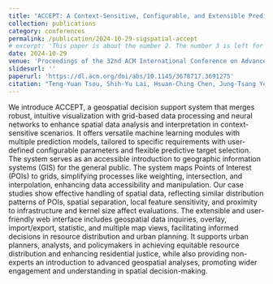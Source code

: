 ```yaml
---
title: "ACCEPT: A Context-Sensitive, Configurable, and Extensible Prediction Tool using Grid-based Data Processing and Neural Networks in Geospatial Decision Support"
collection: publications
category: conferences
permalink: /publication/2024-10-29-sigspatial-accept
# excerpt: 'This paper is about the number 2. The number 3 is left for future work.'
date: 2024-10-29
venue: 'Proceedings of the 32nd ACM International Conference on Advances in Geographic Information Systems'
slidesurl: ''
paperurl: 'https://dl.acm.org/doi/abs/10.1145/3678717.3691275'
citation: "Teng-Yuan Tsou, Shih-Yu Lai, Hsuan-Ching Chen, Jung-Tsang Yeh, Pei-Xuan Li, Tzu-Chang Lee, and Hsun-Ping Hsieh. 2024. ACCEPT: A Context-Sensitive, Configurable, and Extensible Prediction Tool using Grid-based Data Processing and Neural Networks in Geospatial Decision Support. In Proceedings of the 32nd ACM International Conference on Advances in Geographic Information Systems (SIGSPATIAL '24). Association for Computing Machinery, New York, NY, USA, 669–672. https://doi.org/10.1145/3678717.3691275"
---
```


We introduce ACCEPT, a geospatial decision support system that merges robust, intuitive visualization with grid-based data processing and neural networks to enhance spatial data analysis and interpretation in context-sensitive scenarios. It offers versatile machine learning modules with multiple prediction models, tailored to specific requirements with user-defined configurable parameters and flexible predictive target selection. The system serves as an accessible introduction to geographic information systems (GIS) for the general public. The system maps Points of Interest (POIs) to grids, simplifying processes like weighting, intersection, and interpolation, enhancing data accessibility and manipulation. Our case studies show effective handling of spatial data, reflecting similar distribution patterns of POIs, spatial separation, local feature sensitivity, and proximity to infrastructure and kernel size affect evaluations. The extensible and user-friendly web interface includes geospatial data inquiries, overlay, import/export, statistic, and multiple map views, facilitating informed decisions in resource distribution and urban planning. It supports urban planners, analysts, and policymakers in achieving equitable resource distribution and enhancing residential justice, while also providing non-experts an introduction to advanced geospatial analyses, promoting wider engagement and understanding in spatial decision-making.
